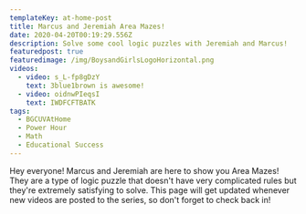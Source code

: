 ```yaml
---
templateKey: at-home-post
title: Marcus and Jeremiah Area Mazes!
date: 2020-04-20T00:19:29.556Z
description: Solve some cool logic puzzles with Jeremiah and Marcus!
featuredpost: true
featuredimage: /img/BoysandGirlsLogoHorizontal.png
videos:
  - video: s_L-fp8gDzY
    text: 3blue1brown is awesome!
  - video: oidnwPIeqsI
    text: IWDFCFTBATK
tags:
  - BGCUVAtHome
  - Power Hour
  - Math
  - Educational Success
---
```


Hey everyone! Marcus and Jeremiah are here to show you Area Mazes! They are a type of logic puzzle that doesn't have very complicated rules but they're extremely satisfying to solve. This page will get updated whenever new videos are posted to the series, so don't forget to check back in!
